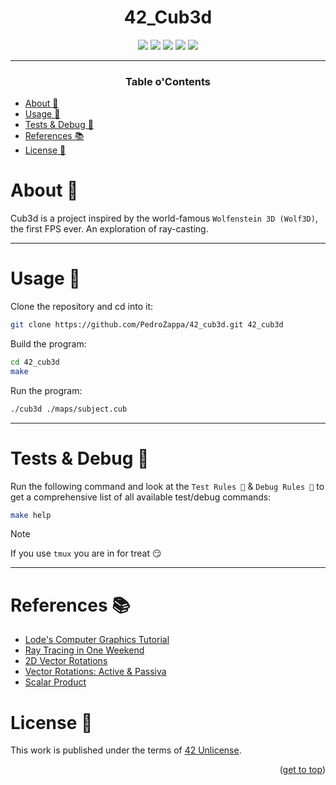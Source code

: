 <a name="readme-top"></a>
<div align="center">

# 42_Cub3d

> 

<p>
    <img src="https://img.shields.io/badge/score-%20%2F%2100-success?style=for-the-badge" />
    <img src="https://img.shields.io/github/repo-size/PedroZappa/42_cub3d?style=for-the-badge&logo=github">
    <img src="https://img.shields.io/github/languages/count/PedroZappa/42_cub3d?style=for-the-badge&logo=" />
    <img src="https://img.shields.io/github/languages/top/PedroZappa/42_cub3d?style=for-the-badge" />
    <img src="https://img.shields.io/github/last-commit/PedroZappa/42_cub3d?style=for-the-badge" />
</p>

___

<h3>Table o'Contents</h3>

</div>

<!-- mtoc-start -->

* [About 📌](#about-)
* [Usage 🏁](#usage-)
* [Tests & Debug 🧪](#tests--debug-)
* [References 📚](#references-)
* [License 📖](#license-)

<!-- mtoc-end -->

# About 📌

Cub3d is a project inspired by the world-famous `Wolfenstein 3D (Wolf3D)`, the first FPS ever. An exploration of ray-casting.
___

# Usage 🏁

Clone the repository and cd into it:
```sh
git clone https://github.com/PedroZappa/42_cub3d.git 42_cub3d
```

Build the program:
```sh
cd 42_cub3d
make
```

Run the program:
```sh
./cub3d ./maps/subject.cub
```

___

# Tests & Debug 🧪

Run the following command and look at the `Test Rules 🧪` & `Debug Rules ` to get a comprehensive list of all available test/debug commands:
```sh
make help
```

> [!Note]
> If you use `tmux` you are in for treat 😏
___
# References 📚

- [Lode's Computer Graphics Tutorial](https://lodev.org/cgtutor/raycasting.html)
- [Ray Tracing in One Weekend](https://raytracing.github.io/books/RayTracingInOneWeekend.html)
- [2D Vector Rotations](https://matthew-brett.github.io/teaching/rotation_4d.html)
- [Vector Rotations: Active & Passiva](https://phys.libretexts.org/Courses/University_of_California_Davis/UCD%3A_Physics_9HB__Special_Relativity_and_Thermal_Statistical_Physics/3%3A_Spacetime/3.1%3A_Vector_Rotations)
- [Scalar Product](https://www.mathcentre.ac.uk/resources/uploaded/mc-ty-scalarprod-2009-1.pdf)

# License 📖

This work is published under the terms of <a href="https://github.com/PedroZappa/42_cub3d/blob/main/LICENSE">42 Unlicense</a>.

<p align="right">(<a href="#readme-top">get to top</a>)</p>

